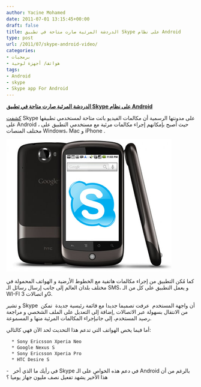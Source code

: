 ```yaml
---
author: Yacine Mohamed
date: 2011-07-01 13:15:45+00:00
draft: false
title: الدردشة المرئية صارت متاحة في تطبيق Skype على نظام Android
type: post
url: /2011/07/skype-android-video/
categories:
- برمجيات
- هواتف/ أجهزة لوحية
tags:
- Android
- skype
- Skype app For Android
---
```


**[الدردشة المرئية صارت متاحة في تطبيق Skype على نظام Android](https://www.it-scoop.com/2011/07/skype-android-video/)**


[كشفت](http://blogs.skype.com/en/2011/06/smile_skype_for_android_with_v.html) Skype على مدونتها الرسمية أن مكالمات الفيديو باتت متاحة لمستخدمي تطبيقها على Android ، حيث أصبح بإمكانهم إجراء مكالمات مرئية مع مستخدمي التطبيق على مختلف المنصات Windows، Mac و iPhone .


[![](Skype-Android-Phone.jpg)
](https://www.it-scoop.com/2011/07/skype-android-video/)


كما مُكن التطبيق من إجراء مكالمات هاتفية مع الخطوط الأرضية و الهواتف المحمولة في مختلف بلدان العالم إلى جانب إرسال رسائل الـ SMS، و يعمل التطبيق على كل من الـ WI-FI  و اتصالات 3G.

و تشير Skype  أن واجهة المستخدم  عرفت تصميما جديدا مع قائمة رئيسية جديدة  تمكن من الانتقال بسهولة عبر الاتصالات ,إضافة إلى التعديل على الملف الشخصي و مراجعة رصيد المستخدم، إلى جانبإجراء المكالمات المرئية منها و المسموعة.

أما فيما يخص الهواتف التي تدعم هذا التحديث لحد الآن فهي كالتالي:



	  * Sony Ericsson Xperia Neo
	  * Google Nexus S
	  * Sony Ericsson Xperia Pro
	  * HTC Desire S



-   في رأيك ما الذي أخر Skype في دعم هذه الخواص على الـ Android بالرغم من أن هذا الأخير يشهد تفعيل نصف مليون جهاز يوميا ؟


